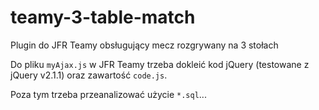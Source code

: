 # teamy-3-table-match
Plugin do JFR Teamy obsługujący mecz rozgrywany na 3 stołach

Do pliku `myAjax.js` w JFR Teamy trzeba dokleić 
kod jQuery (testowane z jQuery v2.1.1)
oraz zawartość `code.js`.

Poza tym trzeba przeanalizować użycie `*.sql`...
